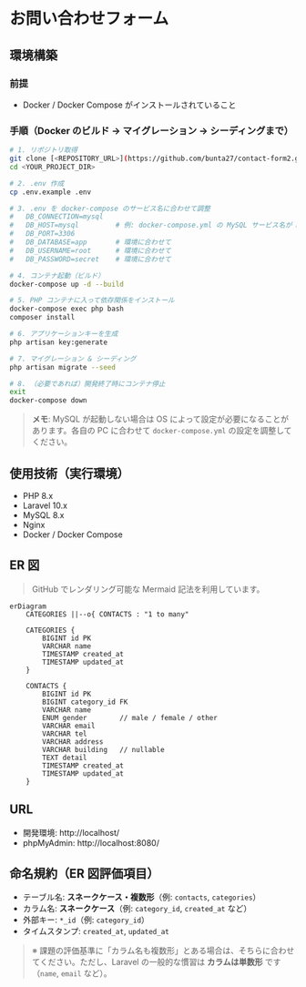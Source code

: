 # お問い合わせフォーム

## 環境構築

### 前提
- Docker / Docker Compose がインストールされていること

### 手順（Docker のビルド → マイグレーション → シーディングまで）
```bash
# 1. リポジトリ取得
git clone [<REPOSITORY_URL>](https://github.com/bunta27/contact-form2.git)
cd <YOUR_PROJECT_DIR>

# 2. .env 作成
cp .env.example .env

# 3. .env を docker-compose のサービス名に合わせて調整
#   DB_CONNECTION=mysql
#   DB_HOST=mysql         # 例: docker-compose.yml の MySQL サービス名が mysql の場合
#   DB_PORT=3306
#   DB_DATABASE=app       # 環境に合わせて
#   DB_USERNAME=root      # 環境に合わせて
#   DB_PASSWORD=secret    # 環境に合わせて

# 4. コンテナ起動（ビルド）
docker-compose up -d --build

# 5. PHP コンテナに入って依存関係をインストール
docker-compose exec php bash
composer install

# 6. アプリケーションキーを生成
php artisan key:generate

# 7. マイグレーション & シーディング
php artisan migrate --seed

# 8. （必要であれば）開発終了時にコンテナ停止
exit
docker-compose down
```

> **メモ**: MySQL が起動しない場合は OS によって設定が必要になることがあります。各自の PC に合わせて `docker-compose.yml` の設定を調整してください。

## 使用技術（実行環境）
- PHP 8.x
- Laravel 10.x
- MySQL 8.x
- Nginx
- Docker / Docker Compose

## ER 図
> GitHub でレンダリング可能な Mermaid 記法を利用しています。

```mermaid
erDiagram
    CATEGORIES ||--o{ CONTACTS : "1 to many"

    CATEGORIES {
        BIGINT id PK
        VARCHAR name
        TIMESTAMP created_at
        TIMESTAMP updated_at
    }

    CONTACTS {
        BIGINT id PK
        BIGINT category_id FK
        VARCHAR name
        ENUM gender        // male / female / other
        VARCHAR email
        VARCHAR tel
        VARCHAR address
        VARCHAR building   // nullable
        TEXT detail
        TIMESTAMP created_at
        TIMESTAMP updated_at
    }
```

## URL
- 開発環境: http://localhost/
- phpMyAdmin: http://localhost:8080/

## 命名規約（ER 図評価項目）
- テーブル名: **スネークケース・複数形**（例: `contacts`, `categories`）
- カラム名: **スネークケース**（例: `category_id`, `created_at` など）
- 外部キー: `*_id`（例: `category_id`）
- タイムスタンプ: `created_at`, `updated_at`

> ※ 課題の評価基準に「カラム名も複数形」とある場合は、そちらに合わせてください。ただし、Laravel の一般的な慣習は **カラムは単数形** です（`name`, `email` など）。
